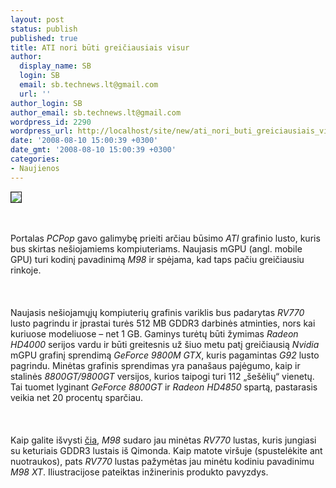```yaml
---
layout: post
status: publish
published: true
title: ATI nori būti greičiausiais visur
author:
  display_name: SB
  login: SB
  email: sb.technews.lt@gmail.com
  url: ''
author_login: SB
author_email: sb.technews.lt@gmail.com
wordpress_id: 2290
wordpress_url: http://localhost/site/new/ati_nori_buti_greiciausiais_visur/
date: '2008-08-10 15:00:39 +0300'
date_gmt: '2008-08-10 15:00:39 +0300'
categories:
- Naujienos
---
```

<p><a class="ns" href="http://www.technews.lt/upl/Failai/8b.jpg">
<div class="imgright"><img src="http://www.technews.lt/upl/Failai/8bmazas.jpg" border="1"></div>
<p></a><br />
<br>Portalas <i>PCPop</i> gavo galimybę prieiti arčiau būsimo <i>ATI</i> grafinio lusto, kuris bus skirtas nešiojamiems kompiuteriams. Naujasis mGPU (angl. mobile GPU) turi kodinį pavadinimą <i>M98</i> ir spėjama, kad taps pačiu greičiausiu rinkoje.<br />
<br><br />
<br>Naujasis nešiojamųjų kompiuterių grafinis variklis bus padarytas <i>RV770</i> lusto pagrindu ir įprastai turės 512 MB GDDR3 darbinės atminties, nors kai kuriuose modeliuose – net 1 GB. Gaminys turėtų būti žymimas <i>Radeon HD4000</i> serijos vardu ir būti greitesnis už šiuo metu patį greičiausią <i>Nvidia</i> mGPU grafinį sprendimą <i>GeForce 9800M GTX</i>, kuris pagamintas <i>G92</i> lusto pagrindu. Minėtas grafinis sprendimas yra panašaus pajėgumo, kaip ir stalinės <i>8800GT/9800GT</i> versijos, kurios taipogi turi 112 „šešėlių“ vienetų. Tai tuomet lyginant <i>GeForce 8800GT</i> ir <i>Radeon HD4850</i> spartą, pastarasis veikia net 20 procentų sparčiau.<br />
<br><br />
<br>Kaip galite išvysti <a class="ns" href="http://www.technews.lt/upl/Failai/8a.jpg">čia</a>, <i>M98</i> sudaro jau minėtas <i>RV770</i> lustas, kuris jungiasi su keturiais GDDR3 lustais iš Qimonda. Kaip matote viršuje (spustelėkite ant nuotraukos), pats <i>RV770</i> lustas pažymėtas jau minėtu kodiniu pavadinimu <i>M98 XT</i>. Iliustracijose pateiktas inžinerinis produkto pavyzdys.<br />
<br><br />
<br><br />
<br></p>
